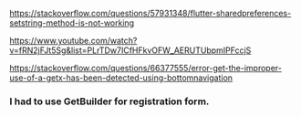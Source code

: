 https://stackoverflow.com/questions/57931348/flutter-sharedpreferences-setstring-method-is-not-working

https://www.youtube.com/watch?v=fRN2jFJt5Sg&list=PLrTDw7ICfHFkvOFW_AERUTUbpmIPFccjS

https://stackoverflow.com/questions/66377555/error-get-the-improper-use-of-a-getx-has-been-detected-using-bottomnavigation

### I had to use GetBuilder for registration form.
